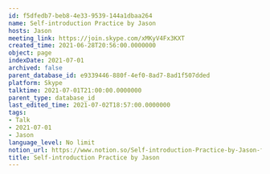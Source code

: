```yaml
---
id: f5dfedb7-beb8-4e33-9539-144a1dbaa264
name: Self-introduction Practice by Jason
hosts: Jason
meeting_link: https://join.skype.com/xMKyV4Fx3KXT
created_time: 2021-06-28T20:56:00.0000000
object: page
indexDate: 2021-07-01
archived: false
parent_database_id: e9339446-880f-4ef0-8ad7-8ad1f507dded
platform: Skype
talktime: 2021-07-01T21:00:00.0000000
parent_type: database_id
last_edited_time: 2021-07-02T18:57:00.0000000
tags:
- Talk
- 2021-07-01
- Jason
language_level: No limit
notion_url: https://www.notion.so/Self-introduction-Practice-by-Jason-f5dfedb7beb84e339539144a1dbaa264
title: Self-introduction Practice by Jason
---
```







